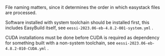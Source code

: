 File naming matters, since it determines the order in which easystack files are processed.

Software installed with system toolchain should be installed first,
this includes EasyBuild itself, see `eessi-2023.06-eb-4.8.2-001-system.yml` .

CUDA installations must be done before CUDA is required as dependency for something
built with a non-system toolchain, see `eessi-2023.06-eb-4.8.2-010-CUDA.yml` .
